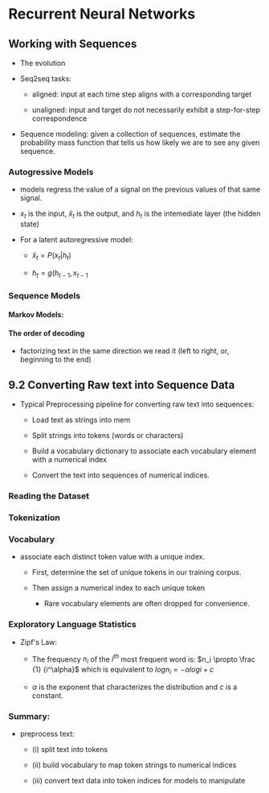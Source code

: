 # Recurrent Neural Networks



## Working with Sequences

* The evolution

* Seq2seq tasks: 
  
  * aligned: input at each time step aligns with a corresponding target
  
  * unaligned: input and target do not necessarily exhibit a step-for-step correspondence 

* Sequence modeling: given a collection of sequences, estimate the probability mass function that tells us how likely we are to see any given sequence. 

### Autogressive Models

* models regress the value of a signal on the previous values of that same signal. 

* $x_t$ is the input, $\hat x_t$ is the output, and $h_t$ is the intemediate layer (the hidden state)

* For a latent autoregressive model: 
  
  * $\hat x_t = P(x_t | h_t)$
  
  * $h_t = g(h_{t-1}, x_{t-1}$ 

### Sequence Models

#### Markov Models:

#### The order of decoding

* factorizing text in the same direction we read it (left to right, or, beginning to the end)





## 9.2 Converting Raw text into Sequence Data

* Typical Preprocessing pipeline for converting raw text into sequences: 
  
  * Load text as strings into mem
  
  * Split strings into tokens (words or characters)
  
  * Build a vocabulary dictionary to associate each vocabulary element with a numerical index
  
  * Convert the text into sequences of numerical indices.
    
     

### Reading the Dataset

### Tokenization

### Vocabulary

* associate each distinct token value with a unique index.
  
  * First, determine the set of unique tokens in our training corpus. 
  
  * Then assign a numerical index to each unique token
    
    * Rare vocabulary elements are often dropped for convenience. 

### Exploratory Language Statistics

* Zipf's Law: 
  
  * The frequency $n_i$ of the $i^{th}$ most frequent word is: $n_i \propto \frac {1} {i^\alpha}$ which is equivalent to $log {n_i} = -\alpha logi + c$
  
  * $\alpha$ is the exponent that characterizes the distribution and $c$ is a constant.

### Summary:

* preprocess text: 
  
  * (i) split text into tokens
  
  * (ii) build vocabulary to map token strings to numerical indices
  
  * (iii) convert text data into token indices for models to manipulate
